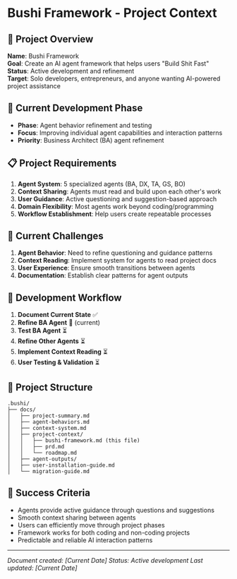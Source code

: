 # Bushi Framework - Project Context

## 🎯 **Project Overview**
**Name**: Bushi Framework  
**Goal**: Create an AI agent framework that helps users "Build Shit Fast"  
**Status**: Active development and refinement  
**Target**: Solo developers, entrepreneurs, and anyone wanting AI-powered project assistance

## 🚀 **Current Development Phase**
- **Phase**: Agent behavior refinement and testing
- **Focus**: Improving individual agent capabilities and interaction patterns
- **Priority**: Business Architect (BA) agent refinement

## 📋 **Project Requirements**
1. **Agent System**: 5 specialized agents (BA, DX, TA, GS, BO)
2. **Context Sharing**: Agents must read and build upon each other's work
3. **User Guidance**: Active questioning and suggestion-based approach
4. **Domain Flexibility**: Most agents work beyond coding/programming
5. **Workflow Establishment**: Help users create repeatable processes

## 🎯 **Current Challenges**
1. **Agent Behavior**: Need to refine questioning and guidance patterns
2. **Context Reading**: Implement system for agents to read project docs
3. **User Experience**: Ensure smooth transitions between agents
4. **Documentation**: Establish clear patterns for agent outputs

## 🔄 **Development Workflow**
1. **Document Current State** ✅
2. **Refine BA Agent** 🔄 (current)
3. **Test BA Agent** ⏳
4. **Refine Other Agents** ⏳
5. **Implement Context Reading** ⏳
6. **User Testing & Validation** ⏳

## 📁 **Project Structure**
```
.bushi/
├── docs/
│   ├── project-summary.md
│   ├── agent-behaviors.md
│   ├── context-system.md
│   ├── project-context/
│   │   ├── bushi-framework.md (this file)
│   │   ├── prd.md
│   │   └── roadmap.md
│   ├── agent-outputs/
│   ├── user-installation-guide.md
│   └── migration-guide.md
```

## 🎯 **Success Criteria**
- Agents provide active guidance through questions and suggestions
- Smooth context sharing between agents
- Users can efficiently move through project phases
- Framework works for both coding and non-coding projects
- Predictable and reliable AI interaction patterns

---
*Document created: [Current Date]*
*Status: Active development*
*Last updated: [Current Date]*
